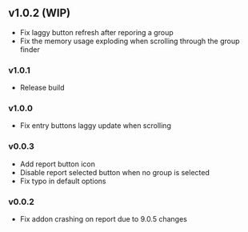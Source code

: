 ## v1.0.2 (WIP)
* Fix laggy button refresh after reporing a group
* Fix the memory usage exploding when scrolling through the group finder

### v1.0.1
* Release build

### v1.0.0
* Fix entry buttons laggy update when scrolling

### v0.0.3
* Add report button icon
* Disable report selected button when no group is selected
* Fix typo in default options
  
### v0.0.2
* Fix addon crashing on report due to 9.0.5 changes